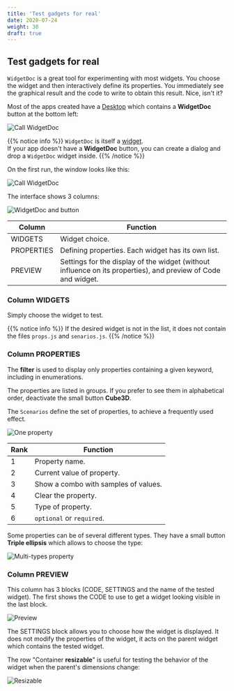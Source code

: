 ```yaml
---
title: 'Test gadgets for real'
date: 2020-07-24
weight: 30
draft: true
---
```


## Test gadgets for real

`WidgetDoc` is a great tool for experimenting with most widgets. You choose the
widget and then interactively define its properties. You immediately see the
graphical result and the code to write to obtain this result. Nice, isn't it?

Most of the apps created have a [Desktop](/goblins/desktop) which contains a
**WidgetDoc** button at the bottom left:

![Call WidgetDoc](/img/widgetdoc.call.png?width=600px)

{{% notice info %}} `WidgetDoc` is itself a [widget](/goblins/gadgets).  
If your app doesn't have a **WidgetDoc** button, you can create a dialog and
drop a `WidgetDoc` widget inside. {{% /notice %}}

On the first run, the window looks like this:

![Call WidgetDoc](/img/widgetdoc.run.png)

The interface shows 3 columns:

![WidgetDoc and button](/img/widgetdoc.button.png)

| Column     | Function                                                                                                      |
| ---------- | ------------------------------------------------------------------------------------------------------------- |
| WIDGETS    | Widget choice.                                                                                                |
| PROPERTIES | Defining properties. Each widget has its own list.                                                            |
| PREVIEW    | Settings for the display of the widget (without influence on its properties), and preview of Code and widget. |

### Column **WIDGETS**

Simply choose the widget to test.

{{% notice info %}} If the desired widget is not in the list, it does not
contain the files `props.js` and `senarios.js`. {{% /notice %}}

### Column **PROPERTIES**

The **filter** is used to display only properties containing a given keyword,
including in enumerations.

The properties are listed in groups. If you prefer to see them in alphabetical
order, deactivate the small button **Cube3D**.

The `Scenarios` define the set of properties, to achieve a frequently used
effect.

![One property](/img/widgetdoc.property.png?width=800px)

| Rank | Function                             |
| ---- | ------------------------------------ |
| 1    | Property name.                       |
| 2    | Current value of property.           |
| 3    | Show a combo with samples of values. |
| 4    | Clear the property.                  |
| 5    | Type of property.                    |
| 6    | `optional` or `required`.            |

Some properties can be of several different types. They have a small button
**Triple ellipsis** which allows to choose the type:

![Multi-types property](/img/widgetdoc.types.png?width=500px)

### Column **PREVIEW**

This column has 3 blocks (CODE, SETTINGS and the name of the tested widget). The
first shows the CODE to use to get a widget looking visible in the last block.

![Preview](/img/widgetdoc.preview.png?width=500px)

The SETTINGS block allows you to choose how the widget is displayed. It does not
modify the properties of the widget, it acts on the parent widget which contains
the tested widget.

The row "Container **resizable**" is useful for testing the behavior of the
widget when the parent's dimensions change:

![Resizable](/img/widgetdoc.resizable.png?width=500px)
